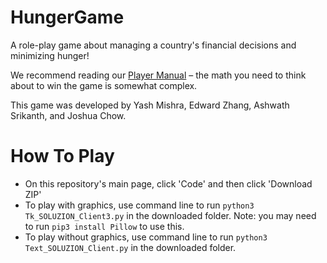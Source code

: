 # HungerGame
A role-play game about managing a country's financial decisions and minimizing hunger!

We recommend reading our [Player Manual](https://github.com/m7yash/HungerGame/blob/0385cd296509951b48202f8a7a053429e4c5db68/HUNGER-PlayerManual.pdf) – the math you need to think about to win the game is somewhat complex.

This game was developed by Yash Mishra, Edward Zhang, Ashwath Srikanth, and Joshua Chow.

# How To Play
- On this repository's main page, click 'Code' and then click 'Download ZIP'
- To play with graphics, use command line to run ```python3 Tk_SOLUZION_Client3.py``` in the downloaded folder. Note: you may need to run ```pip3 install Pillow``` to use this.
- To play without graphics, use command line to run ```python3 Text_SOLUZION_Client.py``` in the downloaded folder.
